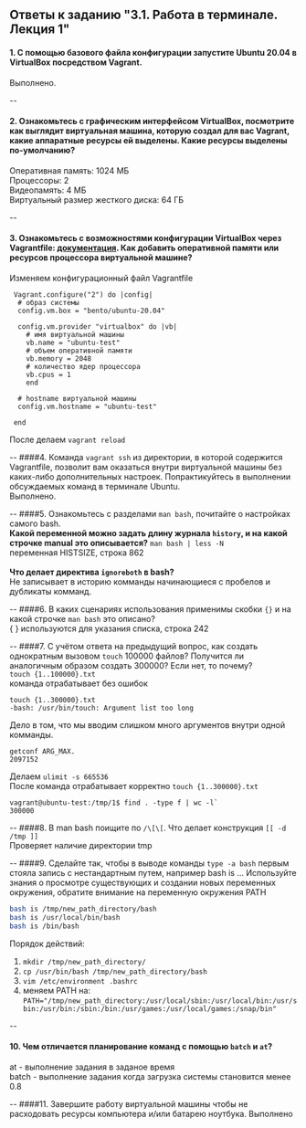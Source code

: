 ## Ответы к заданию "3.1. Работа в терминале. Лекция 1"

#### 1. С помощью базового файла конфигурации запустите Ubuntu 20.04 в VirtualBox посредством Vagrant. <br>
Выполнено.

--       
#### 2. Ознакомьтесь с графическим интерфейсом VirtualBox, посмотрите как выглядит виртуальная машина, которую создал для вас Vagrant, какие аппаратные ресурсы ей выделены. Какие ресурсы выделены по-умолчанию? <br>
Оперативная память: 1024 МБ <br>
Процессоры: 2 <br>
Видеопамять: 4 МБ <br>
Виртуальный размер жесткого диска: 64 ГБ <br>

--
#### 3. Ознакомьтесь с возможностями конфигурации VirtualBox через Vagrantfile: [документация](https://www.vagrantup.com/docs/providers/virtualbox/configuration.html). Как добавить оперативной памяти или ресурсов процессора виртуальной машине? <br>
Изменяем конфигурационный файл Vagrantfile

	 Vagrant.configure("2") do |config|
	  # образ системы
	  config.vm.box = "bento/ubuntu-20.04"
	
	  config.vm.provider "virtualbox" do |vb|
	    # имя виртуальной машины
	    vb.name = "ubuntu-test"
	    # объем оперативной памяти
	    vb.memory = 2048
	    # количество ядер процессора
	    vb.cpus = 1
	    end
	
	  # hostname виртуальной машины
	  config.vm.hostname = "ubuntu-test"
	
	 end

После делаем `vagrant reload`

--
####4. Команда `vagrant ssh` из директории, в которой содержится Vagrantfile, позволит вам оказаться внутри виртуальной машины без каких-либо дополнительных настроек. Попрактикуйтесь в выполнении обсуждаемых команд в терминале Ubuntu. <br>
Выполнено.

--
####5. Ознакомьтесь с разделами `man bash`, почитайте о настройках самого bash.<br> 
**Какой переменной можно задать длину журнала `history`, и на какой строчке manual это описывается?** 
`man bash | less -N` <br>
переменная HISTSIZE, строка 862 <br><br>
**Что делает директива `ignoreboth` в bash?** <br>
Не записывает в историю комманды начинающиеся с пробелов и дубликаты комманд.

--
####6. В каких сценариях использования применимы скобки `{}` и на какой строчке `man bash` это описано? <br>
{ } используются для указания списка, строка 242

--
####7. С учётом ответа на предыдущий вопрос, как создать однократным вызовом `touch` 100000 файлов? Получится ли аналогичным образом создать 300000? Если нет, то почему? <br>
`touch {1..100000}.txt`<br>
команда отрабатывает без ошибок <br>

``` 
touch {1..300000}.txt 
-bash: /usr/bin/touch: Argument list too long 
```

Дело в том, что мы вводим слишком много аргументов внутри одной комманды. <br>

```
getconf ARG_MAX.
2097152
```

Делаем `ulimit -s 665536` <br>
После команда отрабатывает корректно `touch {1..300000}.txt` <br>

```
vagrant@ubuntu-test:/tmp/1$ find . -type f | wc -l`
300000
```

--
####8. В man bash поищите по `/\[\[`. Что делает конструкция `[[ -d /tmp ]]` <br>
Проверяет наличие директории tmp

--
####9. Сделайте так, чтобы в выводе команды `type -a bash` первым стояла запись с нестандартным путем, например bash is ... Используйте знания о просмотре существующих и создании новых переменных окружения, обратите внимание на переменную окружения PATH

```bash
bash is /tmp/new_path_directory/bash
bash is /usr/local/bin/bash
bash is /bin/bash
```

 
 Порядок действий: <br>
 1. `mkdir /tmp/new_path_directory/` <br>
 2. `cp /usr/bin/bash /tmp/new_path_directory/bash` <br>
 3. `vim /etc/environment .bashrc` <br>
 4. меняем PATH на: <br>
 `PATH="/tmp/new_path_directory:/usr/local/sbin:/usr/local/bin:/usr/sbin:/usr/bin:/sbin:/bin:/usr/games:/usr/local/games:/snap/bin"`

--
#### 10. Чем отличается планирование команд с помощью `batch` и `at`? <br>
at - выполнение задания в заданое время <br>
batch - выполнение задания когда загрузка системы становится менее 0.8

--
####11. Завершите работу виртуальной машины чтобы не расходовать ресурсы компьютера и/или батарею ноутбука.
Выполнено
